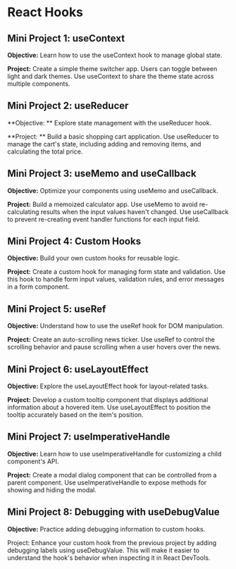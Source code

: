 # React Hooks


## Mini Project 1: useContext

**Objective:** Learn how to use the useContext hook to manage global state.

**Project:** Create a simple theme switcher app. Users can toggle between light and dark themes. Use useContext to share the theme state across multiple components.

## Mini Project 2: useReducer

**Objective: ** Explore state management with the useReducer hook.

**Project: ** Build a basic shopping cart application. Use useReducer to manage the cart's state, including adding and removing items, and calculating the total price.

## Mini Project 3: useMemo and useCallback

**Objective:** Optimize your components using useMemo and useCallback.

**Project:** Build a memoized calculator app. Use useMemo to avoid re-calculating results when the input values haven't changed. Use useCallback to prevent re-creating event handler functions for each input field.

## Mini Project 4: Custom Hooks

**Objective:** Build your own custom hooks for reusable logic.

**Project:** Create a custom hook for managing form state and validation. Use this hook to handle form input values, validation rules, and error messages in a form component.

## Mini Project 5: useRef

**Objective:** Understand how to use the useRef hook for DOM manipulation.

**Project:** Create an auto-scrolling news ticker. Use useRef to control the scrolling behavior and pause scrolling when a user hovers over the news.


## Mini Project 6: useLayoutEffect

**Objective:** Explore the useLayoutEffect hook for layout-related tasks.

**Project:** Develop a custom tooltip component that displays additional information about a hovered item. Use useLayoutEffect to position the tooltip accurately based on the item's position.

## Mini Project 7: useImperativeHandle

**Objective:** Learn how to use useImperativeHandle for customizing a child component's API.

**Project:** Create a modal dialog component that can be controlled from a parent component. Use useImperativeHandle to expose methods for showing and hiding the modal.



## Mini Project 8: Debugging with useDebugValue

**Objective:** Practice adding debugging information to custom hooks.

Project: Enhance your custom hook from the previous project by adding debugging labels using useDebugValue. This will make it easier to understand the hook's behavior when inspecting it in React DevTools.